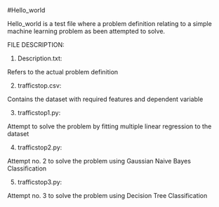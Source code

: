 #Hello_world

Hello_world is a test file where a problem definition relating to a simple machine learning problem as been attempted to solve.

FILE DESCRIPTION:

1. Description.txt:

Refers to the actual problem definition

2. trafficstop.csv:

Contains the dataset with required features and dependent variable

3. trafficstop1.py:

Attempt to solve the problem by fitting multiple linear regression to the dataset

4. trafficstop2.py:

Attempt no. 2 to solve the problem using Gaussian Naive Bayes Classification

5. trafficstop3.py:

Attempt no. 3 to solve the problem using Decision Tree Classification
